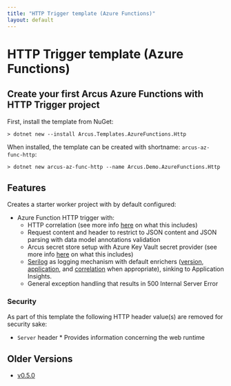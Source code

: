 ```yaml
---
title: "HTTP Trigger template (Azure Functions)"
layout: default
---
```


# HTTP Trigger template (Azure Functions)

## Create your first Arcus Azure Functions with HTTP Trigger project

First, install the template from NuGet:

```shell
> dotnet new --install Arcus.Templates.AzureFunctions.Http
```

When installed, the template can be created with shortname: `arcus-az-func-http`:

```shell
> dotnet new arcus-az-func-http --name Arcus.Demo.AzureFunctions.Http
```

## Features

Creates a starter worker project with by default configured:

* Azure Function HTTP trigger with:
    * HTTP correlation (see more info [here](https://webapi.arcus-azure.net/features/correlation) on what this includes)
    * Request content and header to restrict to JSON content and JSON parsing with data model annotations validation
    * Arcus secret store setup with Azure Key Vault secret provider (see more info [here](https://security.arcus-azure.net/features/secret-store/) on what this includes)
    * [Serilog](https://serilog.net/) as logging mechanism with default enrichers ([version](https://observability.arcus-azure.net/features/telemetry-enrichment#version-enricher), [application](https://observability.arcus-azure.net/features/telemetry-enrichment#application-enricher), and [correlation](https://webapi.arcus-azure.net/features/telemetry) when appropriate), sinking to Application Insights.
    * General exception handling that results in 500 Internal Server Error

### Security

As part of this template the following HTTP header value(s) are removed for security sake:
* `Server` header * Provides information concerning the web runtime

## Older Versions

- [v0.5.0](../v0.5/azurefunctions-http-template)
